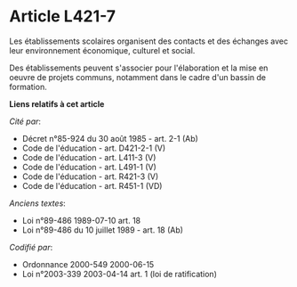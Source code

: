 # Article L421-7

Les établissements scolaires organisent des contacts et des échanges avec leur environnement économique, culturel et social.

Des établissements peuvent s'associer pour l'élaboration et la mise en oeuvre de projets communs, notamment dans le cadre
d'un bassin de formation.

**Liens relatifs à cet article**

_Cité par_:

  - Décret n°85-924 du 30 août 1985 - art. 2-1 (Ab)
  - Code de l'éducation - art. D421-2-1 (V)
  - Code de l'éducation - art. L411-3 (V)
  - Code de l'éducation - art. L491-1 (V)
  - Code de l'éducation - art. R421-3 (V)
  - Code de l'éducation - art. R451-1 (VD)

_Anciens textes_:

  - Loi n°89-486 1989-07-10 art. 18
  - Loi n°89-486 du 10 juillet 1989 - art. 18 (Ab)

_Codifié par_:

  - Ordonnance 2000-549 2000-06-15
  - Loi n°2003-339 2003-04-14 art. 1 (loi de ratification)
